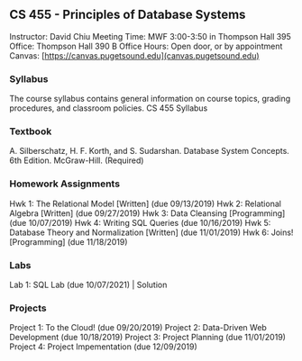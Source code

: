 ## CS 455 - Principles of Database Systems

Instructor: David Chiu
Meeting Time: MWF 3:00-3:50 in Thompson Hall 395
Office: Thompson Hall 390 B
Office Hours: Open door, or by appointment
Canvas: [https://canvas.pugetsound.edu](canvas.pugetsound.edu)

### Syllabus

The course syllabus contains general information on course topics, grading procedures, and classroom policies.
CS 455 Syllabus

### Textbook

A. Silberschatz, H. F. Korth, and S. Sudarshan. Database System Concepts. 6th Edition. McGraw-Hill. (Required)

### Homework Assignments

Hwk 1: The Relational Model [Written] (due 09/13/2019)
Hwk 2: Relational Algebra [Written] (due 09/27/2019)
Hwk 3: Data Cleansing [Programming] (due 10/07/2019)
Hwk 4: Writing SQL Queries (due 10/16/2019)
Hwk 5: Database Theory and Normalization [Written] (due 11/01/2019)
Hwk 6: Joins! [Programming] (due 11/18/2019)

### Labs

Lab 1: SQL Lab (due 10/07/2021) | Solution

### Projects

Project 1: To the Cloud! (due 09/20/2019)
Project 2: Data-Driven Web Development (due 10/18/2019)
Project 3: Project Planning (due 11/01/2019)
Project 4: Project Impementation (due 12/09/2019)
